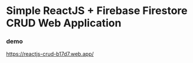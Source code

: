 # Simple ReactJS + Firebase Firestore CRUD Web Application

### demo
https://reactjs-crud-b17d7.web.app/
